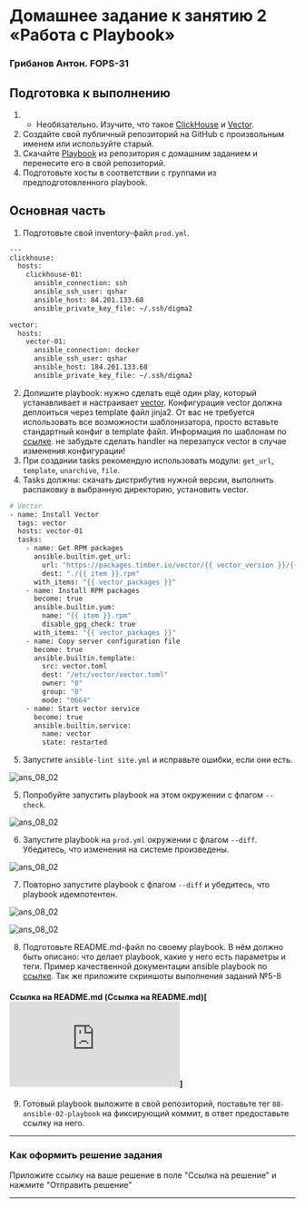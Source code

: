 # Домашнее задание к занятию 2 «Работа с Playbook»

### Грибанов Антон. FOPS-31

## Подготовка к выполнению

1. * Необязательно. Изучите, что такое [ClickHouse](https://www.youtube.com/watch?v=fjTNS2zkeBs) и [Vector](https://www.youtube.com/watch?v=CgEhyffisLY).
2. Создайте свой публичный репозиторий на GitHub с произвольным именем или используйте старый.
3. Скачайте [Playbook](./playbook/) из репозитория с домашним заданием и перенесите его в свой репозиторий.
4. Подготовьте хосты в соответствии с группами из предподготовленного playbook.

## Основная часть

1. Подготовьте свой inventory-файл `prod.yml`.

```bash
---
clickhouse:
  hosts:
    clickhouse-01:
      ansible_connection: ssh
      ansible_ssh_user: qshar
      ansible_host: 84.201.133.68
      ansible_private_key_file: ~/.ssh/digma2

vector:
  hosts:
    vector-01:
      ansible_connection: docker
      ansible_ssh_user: qshar
      ansible_host: 184.201.133.68
      ansible_private_key_file: ~/.ssh/digma2
```

2. Допишите playbook: нужно сделать ещё один play, который устанавливает и настраивает [vector](https://vector.dev). Конфигурация vector должна деплоиться через template файл jinja2. От вас не требуется использовать все возможности шаблонизатора, просто вставьте стандартный конфиг в template файл. Информация по шаблонам по [ссылке](https://www.dmosk.ru/instruktions.php?object=ansible-nginx-install). не забудьте сделать handler на перезапуск vector в случае изменения конфигурации!
3. При создании tasks рекомендую использовать модули: `get_url`, `template`, `unarchive`, `file`.
4. Tasks должны: скачать дистрибутив нужной версии, выполнить распаковку в выбранную директорию, установить vector.

```bash
# Vector
- name: Install Vector
  tags: vector
  hosts: vector-01
  tasks:
    - name: Get RPM packages
      ansible.builtin.get_url:
        url: "https://packages.timber.io/vector/{{ vector_version }}/{{ item }}-{{ vector_version }}-1.x86_64.rpm"
        dest: "./{{ item }}.rpm"
      with_items: "{{ vector_packages }}"
    - name: Install RPM packages
      become: true
      ansible.builtin.yum:
        name: "{{ item }}.rpm"
        disable_gpg_check: true
      with_items: "{{ vector_packages }}"
    - name: Copy server configuration file
      become: true
      ansible.builtin.template:
        src: vector.toml
        dest: "/etc/vector/vector.toml"
        owner: "0"
        group: "0"
        mode: "0664"
    - name: Start vector service
      become: true
      ansible.builtin.service:
        name: vector
        state: restarted
```

5. Запустите `ansible-lint site.yml` и исправьте ошибки, если они есть.

![ans_08_02](https://github.com/Qshar1408/ans_08_02/blob/main/img/ans_08_02_001.png)

5. Попробуйте запустить playbook на этом окружении с флагом `--check`.

![ans_08_02](https://github.com/Qshar1408/ans_08_02/blob/main/img/ans_08_02_003.png)

6. Запустите playbook на `prod.yml` окружении с флагом `--diff`. Убедитесь, что изменения на системе произведены.

![ans_08_02](https://github.com/Qshar1408/ans_08_02/blob/main/img/ans_08_02_006.png)

7. Повторно запустите playbook с флагом `--diff` и убедитесь, что playbook идемпотентен.

![ans_08_02](https://github.com/Qshar1408/ans_08_02/blob/main/img/ans_08_02_005.png)

![ans_08_02](https://github.com/Qshar1408/ans_08_02/blob/main/img/ans_08_02_004.png)

8. Подготовьте README.md-файл по своему playbook. В нём должно быть описано: что делает playbook, какие у него есть параметры и теги. Пример качественной документации ansible playbook по [ссылке](https://github.com/opensearch-project/ansible-playbook). Так же приложите скриншоты выполнения заданий №5-8

#### Ссылка на README.md (Ссылка на README.md)[![ans_08_02](https://github.com/Qshar1408/ans_08_02/blob/main/src/README.md)]

9. Готовый playbook выложите в свой репозиторий, поставьте тег `08-ansible-02-playbook` на фиксирующий коммит, в ответ предоставьте ссылку на него.

---

### Как оформить решение задания

Приложите ссылку на ваше решение в поле "Ссылка на решение" и нажмите "Отправить решение"

---
